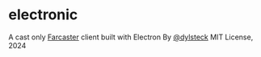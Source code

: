 # electronic

A cast only [Farcaster](https://farcaster.xyz) client built with Electron
By [@dylsteck](https://dylansteck.com)
MIT License, 2024